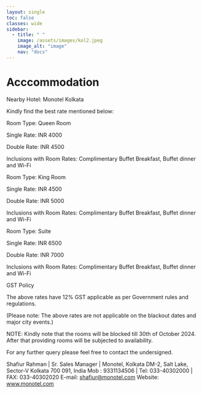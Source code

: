 ```yaml
---
layout: single
toc: false
classes: wide
sidebar:  
  - title: " "   
    image: /assets/images/kol2.jpeg
    image_alt: "image"
    nav: "docs"
---
```


# Acccommodation

Nearby Hotel: Monotel Kolkata

Kindly find the best rate mentioned below:


Room Type: Queen Room

Single Rate: INR 4000

Double Rate: INR 4500

Inclusions with Room Rates: Complimentary Buffet Breakfast, Buffet dinner and Wi-Fi




Room Type: King Room

Single Rate: INR 4500

Double Rate: INR 5000

Inclusions with Room Rates: Complimentary Buffet Breakfast, Buffet dinner and Wi-Fi




Room Type: Suite

Single Rate: INR 6500

Double Rate: INR 7000

Inclusions with Room Rates: Complimentary Buffet Breakfast, Buffet dinner and Wi-Fi


 

GST Policy

The above rates have 12% GST applicable as per Government rules and regulations. 

(Please note: The above rates are not applicable on the blackout dates and major city events.)

 

NOTE: Kindly note that the rooms will be blocked till 30th of October 2024. After that providing rooms will be subjected to availability.

 

For any further query please feel free to contact the undersigned.

Shafiur Rahman | Sr. Sales Manager | Monotel, Kolkata 
DM-2, Salt Lake, Sector-V
Kolkata 700 091, India
Mob : 9331134506 | Tel: 033-40302000 | FAX: 033-40302020
E-mail: shafiur@monotel.com Website: www.monotel.com

